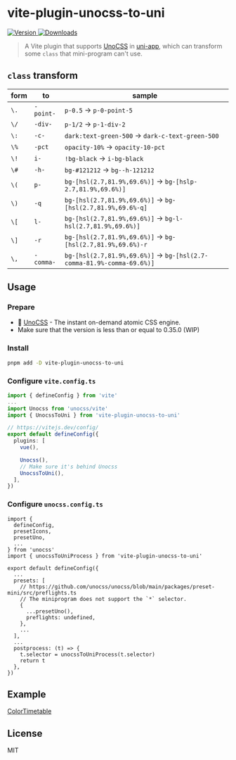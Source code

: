 # vite-plugin-unocss-to-uni

[![Version](https://img.shields.io/npm/v/vite-plugin-unocss-to-uni.svg?style=flat-square&logo=npm) ![Downloads](https://img.shields.io/npm/dm/vite-plugin-unocss-to-uni.svg?style=flat-square&logo=npm)](https://www.npmjs.com/package/vite-plugin-unocss-to-uni)

> A Vite plugin that supports [UnoCSS](https://github.com/unocss/unocss) in [uni-app](https://github.com/dcloudio/uni-app), which can transform some `class` that mini-program can't use.


## `class` transform

| form | to      | sample                 |
| ---- | ------- | ---------------------- |
| `\.` | `-point-` | `p-0.5` -> `p-0-point-5` |
| `\/` | `-div-` | `p-1/2` -> `p-1-div-2` |
| `\:` | `-c-` | `dark:text-green-500` -> `dark-c-text-green-500` |
| `\%` | `-pct` | `opacity-10%` -> `opacity-10-pct` |
| `\!` | `i-` | `!bg-black` -> `i-bg-black` |
| `\#` | `-h-` | `bg-#121212` -> `bg--h-121212` |
| `\(` | `p-` | `bg-[hsl(2.7,81.9%,69.6%)]` -> `bg-[hslp-2.7,81.9%,69.6%)]` |
| `\)` | `-q` | `bg-[hsl(2.7,81.9%,69.6%)]` -> `bg-[hsl(2.7,81.9%,69.6%-q]` |
| `\[` | `l-` | `bg-[hsl(2.7,81.9%,69.6%)]` -> `bg-l-hsl(2.7,81.9%,69.6%)]` |
| `\]` | `-r` | `bg-[hsl(2.7,81.9%,69.6%)]` -> `bg-[hsl(2.7,81.9%,69.6%)-r` |
| `\,` | `-comma-` | `bg-[hsl(2.7,81.9%,69.6%)]` -> `bg-[hsl(2.7-comma-81.9%-comma-69.6%)]` |

## Usage

### Prepare

- 🎨 [UnoCSS](https://github.com/unocss/unocss) - The instant on-demand atomic CSS engine.
- Make sure that the version is less than or equal to 0.35.0 (WIP)

### Install

```bash
pnpm add -D vite-plugin-unocss-to-uni
```

### Configure `vite.config.ts`

```typescript
import { defineConfig } from 'vite'
...
import Unocss from 'unocss/vite'
import { UnocssToUni } from 'vite-plugin-unocss-to-uni'

// https://vitejs.dev/config/
export default defineConfig({
  plugins: [
    vue(),

    Unocss(),
    // Make sure it's behind Unocss
    UnocssToUni(),
  ],
})

```

### Configure `unocss.config.ts`

```typescript{}
import {
  defineConfig,
  presetIcons,
  presetUno,
  ...
} from 'unocss'
import { unocssToUniProcess } from 'vite-plugin-unocss-to-uni'

export default defineConfig({
  ...
  presets: [
    // https://github.com/unocss/unocss/blob/main/packages/preset-mini/src/preflights.ts
    // The miniprogram does not support the `*` selector.
    {
      ...presetUno(),
      preflights: undefined,
    },
    ...
  ],
  ...
  postprocess: (t) => {
    t.selector = unocssToUniProcess(t.selector)
    return t
  },
})
```



## Example
[ColorTimetable](https://github.com/zguolee/ColorTimetable)

## License
MIT
